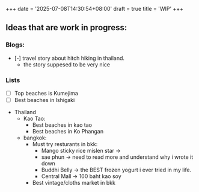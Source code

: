 +++
date = '2025-07-08T14:30:54+08:00'
draft = true
title = 'WIP'
+++

## Ideas that are work in progress:

### Blogs:

- [-] travel story about hitch hiking in thailand.
  - the story suppesed to be very nice

### Lists

- [ ] Top beaches is Kumejima
- [ ] Best beaches in Ishigaki

- Thailand
  - Kao Tao:
    - Best beaches in kao tao
    - Best beaches in Ko Phangan
  - bangkok:
    - Must try resturants in bkk:
      - Mango sticky rice mislen star ->
      - sae phun -> need to read more and understand why i wrote it down
      - Buddhi Belly -> the BEST frozen yogurt i ever tried in my life.
      - Central Mall -> 100 baht kao soy
    - Best vintage/cloths market in bkk
